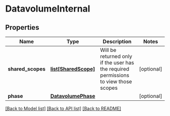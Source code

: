 # DatavolumeInternal

## Properties
Name | Type | Description | Notes
------------ | ------------- | ------------- | -------------
**shared_scopes** | [**list[SharedScope]**](SharedScope.md) | Will be returned only if the user has the required permissions to view those scopes | [optional] 
**phase** | [**DatavolumePhase**](DatavolumePhase.md) |  | [optional] 

[[Back to Model list]](../README.md#documentation-for-models) [[Back to API list]](../README.md#documentation-for-api-endpoints) [[Back to README]](../README.md)

